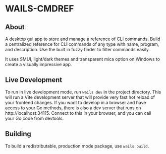 # WAILS-CMDREF

## About

A desktop gui app to store and manage a reference of CLI commands.
Build a centralized reference for CLI commands of any type with name, program, and description.
Use the built in fuzzy finder to filter commands easily.

It uses SMUI, light/dark themes and transparent mica option on Windows to create a visually impressive app.


## Live Development

To run in live development mode, run `wails dev` in the project directory. This will run a Vite development
server that will provide very fast hot reload of your frontend changes. If you want to develop in a browser
and have access to your Go methods, there is also a dev server that runs on http://localhost:34115. Connect
to this in your browser, and you can call your Go code from devtools.

## Building

To build a redistributable, production mode package, use `wails build`.
